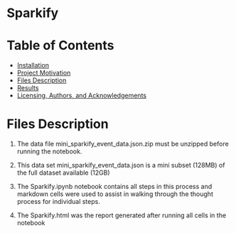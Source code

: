 # Sparkify

# Table of Contents
* [Installation](docs/Installation.md)
* [Project Motivation](docs/Project_Motivation.md)
* [Files Description](docs/Files_Description.md)
* [Results](docs/Results.md)
* [Licensing, Authors, and Acknowledgements](docs/Licensing,_Authors,_and_Acknowledgements.md)

# Files Description
1. The data file mini_sparkify_event_data.json.zip must be unzipped before running the notebook.

2. This data set mini_sparkify_event_data.json is a mini subset (128MB) of the full dataset available (12GB)

3. The Sparkify.ipynb notebook contains all steps in this process and markdown cells were used to assist in walking through the thought process for individual steps.

4. The Sparkify.html was the report generated after running all cells in the notebook
